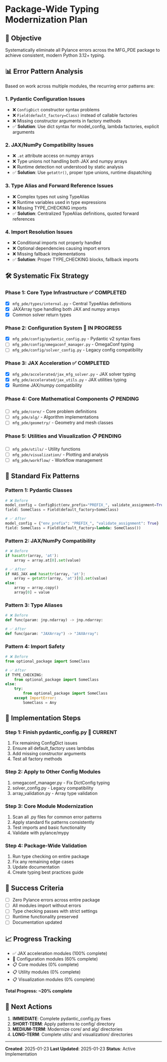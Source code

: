 # Package-Wide Typing Modernization Plan

## 🎯 **Objective**
Systematically eliminate all Pylance errors across the MFG_PDE package to achieve consistent, modern Python 3.12+ typing.

## 📊 **Error Pattern Analysis**

Based on work across multiple modules, the recurring error patterns are:

### 1. **Pydantic Configuration Issues**
- ❌ `ConfigDict` constructor syntax problems
- ❌ `Field(default_factory=Class)` instead of callable factories
- ❌ Missing constructor arguments in factory methods
- ✅ **Solution**: Use dict syntax for model_config, lambda factories, explicit arguments

### 2. **JAX/NumPy Compatibility Issues**
- ❌ `.at` attribute access on numpy arrays
- ❌ Type unions not handling both JAX and numpy arrays
- ❌ Runtime detection not understood by static analysis
- ✅ **Solution**: Use `getattr()`, proper type unions, runtime dispatching

### 3. **Type Alias and Forward Reference Issues**
- ❌ Complex types not using TypeAlias
- ❌ Runtime variables used in type expressions
- ❌ Missing TYPE_CHECKING imports
- ✅ **Solution**: Centralized TypeAlias definitions, quoted forward references

### 4. **Import Resolution Issues**
- ❌ Conditional imports not properly handled
- ❌ Optional dependencies causing import errors
- ❌ Missing fallback implementations
- ✅ **Solution**: Proper TYPE_CHECKING blocks, fallback imports

## 🛠️ **Systematic Fix Strategy**

### **Phase 1: Core Type Infrastructure** ✅ COMPLETED
- [x] `mfg_pde/types/internal.py` - Central TypeAlias definitions
- [x] JAXArray type handling both JAX and numpy arrays
- [x] Common solver return types

### **Phase 2: Configuration System** 🔄 IN PROGRESS
- [x] `mfg_pde/config/pydantic_config.py` - Pydantic v2 syntax fixes
- [ ] `mfg_pde/config/omegaconf_manager.py` - OmegaConf typing
- [ ] `mfg_pde/config/solver_config.py` - Legacy config compatibility

### **Phase 3: JAX Acceleration** ✅ COMPLETED
- [x] `mfg_pde/accelerated/jax_mfg_solver.py` - JAX solver typing
- [x] `mfg_pde/accelerated/jax_utils.py` - JAX utilities typing
- [x] Runtime JAX/numpy compatibility

### **Phase 4: Core Mathematical Components** 📋 PENDING
- [ ] `mfg_pde/core/` - Core problem definitions
- [ ] `mfg_pde/alg/` - Algorithm implementations
- [ ] `mfg_pde/geometry/` - Geometry and mesh classes

### **Phase 5: Utilities and Visualization** 📋 PENDING
- [ ] `mfg_pde/utils/` - Utility functions
- [ ] `mfg_pde/visualization/` - Plotting and analysis
- [ ] `mfg_pde/workflow/` - Workflow management

## 🔧 **Standard Fix Patterns**

### **Pattern 1: Pydantic Classes**
```python
# ❌ Before
model_config = ConfigDict(env_prefix="PREFIX_", validate_assignment=True)
field: SomeClass = Field(default_factory=SomeClass)

# ✅ After
model_config = {"env_prefix": "PREFIX_", "validate_assignment": True}
field: SomeClass = Field(default_factory=lambda: SomeClass())
```

### **Pattern 2: JAX/NumPy Compatibility**
```python
# ❌ Before
if hasattr(array, 'at'):
    array = array.at[0].set(value)

# ✅ After
if HAS_JAX and hasattr(array, 'at'):
    array = getattr(array, 'at')[0].set(value)
else:
    array = array.copy()
    array[0] = value
```

### **Pattern 3: Type Aliases**
```python
# ❌ Before
def func(param: jnp.ndarray) -> jnp.ndarray:

# ✅ After
def func(param: "JAXArray") -> "JAXArray":
```

### **Pattern 4: Import Safety**
```python
# ❌ Before
from optional_package import SomeClass

# ✅ After
if TYPE_CHECKING:
    from optional_package import SomeClass
else:
    try:
        from optional_package import SomeClass
    except ImportError:
        SomeClass = Any
```

## 📝 **Implementation Steps**

### **Step 1: Finish pydantic_config.py** 🔄 CURRENT
1. Fix remaining ConfigDict issues
2. Ensure all default_factory uses lambdas
3. Add missing constructor arguments
4. Test all factory methods

### **Step 2: Apply to Other Config Modules**
1. omegaconf_manager.py - Fix DictConfig typing
2. solver_config.py - Legacy compatibility
3. array_validation.py - Array type validation

### **Step 3: Core Module Modernization**
1. Scan all .py files for common error patterns
2. Apply standard fix patterns consistently
3. Test imports and basic functionality
4. Validate with pylance/mypy

### **Step 4: Package-Wide Validation**
1. Run type checking on entire package
2. Fix any remaining edge cases
3. Update documentation
4. Create typing best practices guide

## 🎯 **Success Criteria**

- [ ] Zero Pylance errors across entire package
- [ ] All modules import without errors
- [ ] Type checking passes with strict settings
- [ ] Runtime functionality preserved
- [ ] Documentation updated

## 📈 **Progress Tracking**

- ✅ JAX acceleration modules (100% complete)
- 🔄 Configuration modules (60% complete)
- 📋 Core modules (0% complete)
- 📋 Utility modules (0% complete)
- 📋 Visualization modules (0% complete)

**Total Progress: ~20% complete**

## 🚀 **Next Actions**

1. **IMMEDIATE**: Complete pydantic_config.py fixes
2. **SHORT-TERM**: Apply patterns to config/ directory
3. **MEDIUM-TERM**: Modernize core/ and alg/ directories
4. **LONG-TERM**: Complete utils/ and visualization/ directories

---

**Created**: 2025-01-23
**Last Updated**: 2025-01-23
**Status**: Active Implementation
